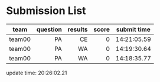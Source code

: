 # Submission List
team    | question  | results  | score | submit time
------|-----:|-----:| ----:|-----
team00 | PA | CE | 0 | 14:21:05.59
team00 | PA | WA | 0 | 14:19:30.64
team00 | PA | WA | 0 | 14:18:35.77


update time: 20:26:02.21 
